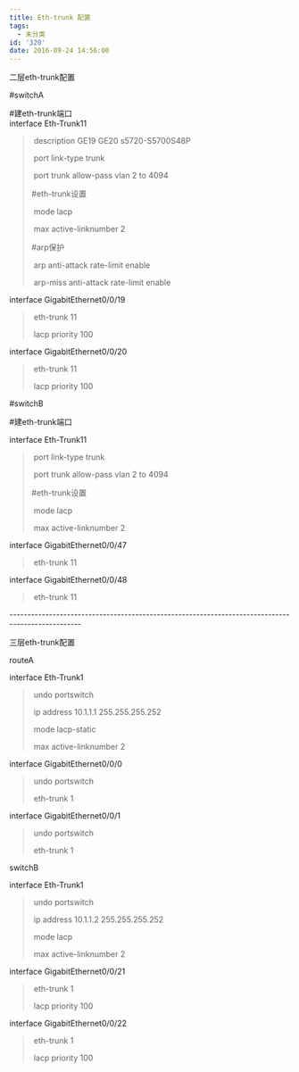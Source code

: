 ```yaml
---
title: Eth-trunk 配置
tags:
  - 未分类
id: '320'
date: 2016-09-24 14:56:00
---
```


二层eth-trunk配置

#switchA

#建eth-trunk端口  
interface Eth-Trunk11  

>  description GE19 GE20 s5720-S5700S48P
> 
>  port link-type trunk
> 
>  port trunk allow-pass vlan 2 to 4094
> 
> #eth-trunk设置
> 
>  mode lacp
> 
>  max active-linknumber 2
> 
> #arp保护
> 
>  arp anti-attack rate-limit enable
> 
>  arp-miss anti-attack rate-limit enable

interface GigabitEthernet0/0/19  

>  eth-trunk 11
> 
>  lacp priority 100

interface GigabitEthernet0/0/20  

>  eth-trunk 11
> 
>  lacp priority 100

  

#switchB

#建eth-trunk端口

interface Eth-Trunk11  

>  port link-type trunk
> 
>  port trunk allow-pass vlan 2 to 4094
> 
> #eth-trunk设置
> 
>  mode lacp
> 
>  max active-linknumber 2

interface GigabitEthernet0/0/47  

>  eth-trunk 11

interface GigabitEthernet0/0/48  

>  eth-trunk 11

  

\--------------------------------------------------------------------------------------------------

  

三层eth-trunk配置

routeA

interface Eth-Trunk1

>  undo portswitch
> 
>  ip address 10.1.1.1 255.255.255.252
> 
>  mode lacp-static
> 
>  max active-linknumber 2

interface GigabitEthernet0/0/0

>  undo portswitch
> 
>  eth-trunk 1

interface GigabitEthernet0/0/1

>  undo portswitch
> 
>  eth-trunk 1

  

switchB

interface Eth-Trunk1

>  undo portswitch
> 
>  ip address 10.1.1.2 255.255.255.252
> 
>  mode lacp
> 
>  max active-linknumber 2

interface GigabitEthernet0/0/21

>  eth-trunk 1
> 
>  lacp priority 100

interface GigabitEthernet0/0/22

>  eth-trunk 1
> 
>  lacp priority 100